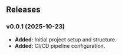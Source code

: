 ## Releases

### v0.0.1 (2025-10-23)

- **Added:** Initial project setup and structure.
- **Added:** CI/CD pipeline configuration.
